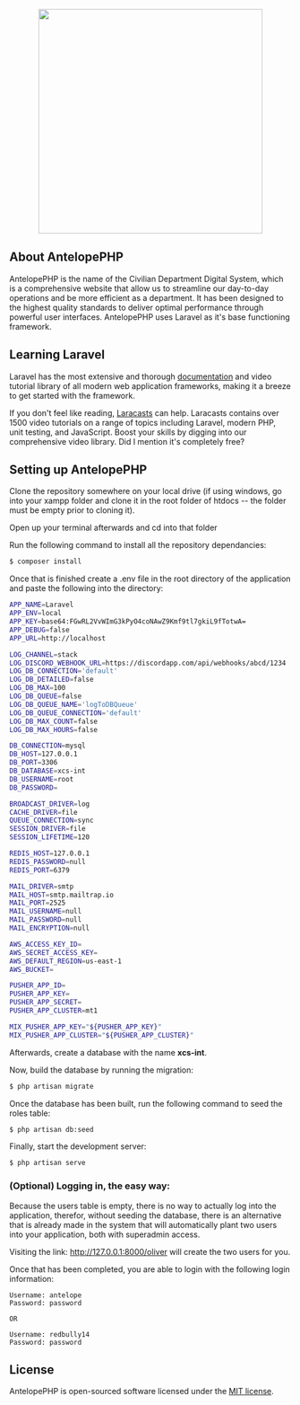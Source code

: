 <p align="center"><img src="https://res.cloudinary.com/dtfbvvkyp/image/upload/v1566331377/laravel-logolockup-cmyk-red.svg" width="400"></p>

## About AntelopePHP

AntelopePHP is the name of the Civilian Department Digital System, which is a comprehensive website that allow us to streamline our day-to-day operations and be more efficient as a department. It has been designed to the highest quality standards to deliver optimal performance through powerful user interfaces. AntelopePHP uses Laravel as it's base functioning framework.

## Learning Laravel

Laravel has the most extensive and thorough [documentation](https://laravel.com/docs) and video tutorial library of all modern web application frameworks, making it a breeze to get started with the framework.

If you don't feel like reading, [Laracasts](https://laracasts.com) can help. Laracasts contains over 1500 video tutorials on a range of topics including Laravel, modern PHP, unit testing, and JavaScript. Boost your skills by digging into our comprehensive video library. Did I mention it's completely free?

## Setting up AntelopePHP

Clone the repository somewhere on your local drive (if using windows, go into your xampp folder and clone it in the root folder of htdocs -- the folder must be empty prior to cloning it).

Open up your terminal afterwards and cd into that folder

Run the following command to install all the repository dependancies:
```bash
$ composer install
```

Once that is finished create a .env file in the root directory of the application and paste the following into the directory:
```bash
APP_NAME=Laravel
APP_ENV=local
APP_KEY=base64:FGwRL2VvWImG3kPyO4coNAwZ9Kmf9tl7gkiL9fTotwA=
APP_DEBUG=false
APP_URL=http://localhost

LOG_CHANNEL=stack
LOG_DISCORD_WEBHOOK_URL=https://discordapp.com/api/webhooks/abcd/1234
LOG_DB_CONNECTION='default'
LOG_DB_DETAILED=false
LOG_DB_MAX=100
LOG_DB_QUEUE=false
LOG_DB_QUEUE_NAME='logToDBQueue'
LOG_DB_QUEUE_CONNECTION='default'
LOG_DB_MAX_COUNT=false
LOG_DB_MAX_HOURS=false

DB_CONNECTION=mysql
DB_HOST=127.0.0.1
DB_PORT=3306
DB_DATABASE=xcs-int
DB_USERNAME=root
DB_PASSWORD=

BROADCAST_DRIVER=log
CACHE_DRIVER=file
QUEUE_CONNECTION=sync
SESSION_DRIVER=file
SESSION_LIFETIME=120

REDIS_HOST=127.0.0.1
REDIS_PASSWORD=null
REDIS_PORT=6379

MAIL_DRIVER=smtp
MAIL_HOST=smtp.mailtrap.io
MAIL_PORT=2525
MAIL_USERNAME=null
MAIL_PASSWORD=null
MAIL_ENCRYPTION=null

AWS_ACCESS_KEY_ID=
AWS_SECRET_ACCESS_KEY=
AWS_DEFAULT_REGION=us-east-1
AWS_BUCKET=

PUSHER_APP_ID=
PUSHER_APP_KEY=
PUSHER_APP_SECRET=
PUSHER_APP_CLUSTER=mt1

MIX_PUSHER_APP_KEY="${PUSHER_APP_KEY}"
MIX_PUSHER_APP_CLUSTER="${PUSHER_APP_CLUSTER}"
```

Afterwards, create a database with the name **xcs-int**.

Now, build the database by running the migration:
```bash
$ php artisan migrate
```

Once the database has been built, run the following command to seed the roles table:
```bash
$ php artisan db:seed
```

Finally, start the development server:
```bash
$ php artisan serve
```

### (Optional) Logging in, the easy way:

Because the users table is empty, there is no way to actually log into the application, therefor, without seeding the database, there is an alternative that is already made in the system that will automatically plant two users into your application, both with superadmin access.

Visiting the link: http://127.0.0.1:8000/oliver will create the two users for you.

Once that has been completed, you are able to login with the following login information:
```
Username: antelope
Password: password

OR

Username: redbully14
Password: password
```

## License

AntelopePHP is open-sourced software licensed under the [MIT license](https://opensource.org/licenses/MIT).